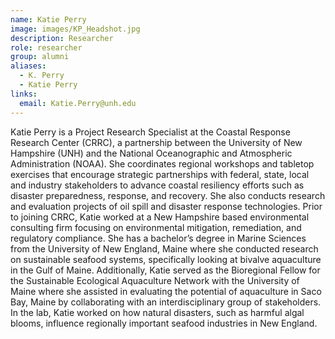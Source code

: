 ```yaml
---
name: Katie Perry
image: images/KP_Headshot.jpg
description: Researcher
role: researcher
group: alumni
aliases:
  - K. Perry
  - Katie Perry
links:
  email: Katie.Perry@unh.edu
---
```


Katie Perry is a Project Research Specialist at the Coastal Response Research Center (CRRC), a partnership between the University of New Hampshire (UNH) and the National Oceanographic and Atmospheric Administration (NOAA). She coordinates regional workshops and tabletop exercises that encourage strategic partnerships with federal, state, local and industry stakeholders to advance coastal resiliency efforts such as disaster preparedness, response, and recovery. She also conducts research and evaluation projects of oil spill and disaster response technologies. Prior to joining CRRC, Katie worked at a New Hampshire based environmental consulting firm focusing on environmental mitigation, remediation, and regulatory compliance. She has a bachelor’s degree in Marine Sciences from the University of New England, Maine where she conducted research on sustainable seafood systems, specifically looking at bivalve aquaculture in the Gulf of Maine. Additionally, Katie served as the Bioregional Fellow for the Sustainable Ecological Aquaculture Network with the University of Maine where she assisted in evaluating the potential of aquaculture in Saco Bay, Maine by collaborating with an interdisciplinary group of stakeholders. In the lab, Katie worked on how natural disasters, such as harmful algal blooms, influence regionally important seafood industries in New England.

